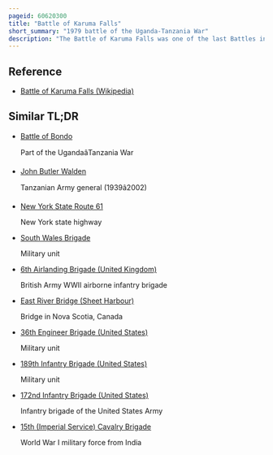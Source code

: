 ```yaml
---
pageid: 60620300
title: "Battle of Karuma Falls"
short_summary: "1979 battle of the Uganda-Tanzania War"
description: "The Battle of Karuma Falls was one of the last Battles in the uganda - Tanzania War fought on 17 may 1979 between Tanzania and the uganda Army Loyal to idi Amin. The Tanzania peoples Defence Force's Soldiers attacked ugandan Forces at the Crossing of the nile River at Karuma Falls. Tanzania's 205th Brigade was tasked with advancing from Masindi to Gulu, taking a route which passed over the Karuma Falls Bridge. The Brigade assaulted the Crossing with Tanks and Artillery on the Morning of may 17th and one of its Battalions ran over the Bridge to attack ugandan Positions. The Ugandans destroyed a Tpdf Tank delaying the Tanzanians long enough to Board Buses and Retreat to gulu. The Tanzanians secured Karuma falls before taking Control of gulu several Days later."
---
```


## Reference

- [Battle of Karuma Falls (Wikipedia)](https://en.wikipedia.org/?curid=60620300)

## Similar TL;DR

- [Battle of Bondo](/tldr/en/battle-of-bondo)

  Part of the UgandaâTanzania War

- [John Butler Walden](/tldr/en/john-butler-walden)

  Tanzanian Army general (1939â2002)

- [New York State Route 61](/tldr/en/new-york-state-route-61)

  New York state highway

- [South Wales Brigade](/tldr/en/south-wales-brigade)

  Military unit

- [6th Airlanding Brigade (United Kingdom)](/tldr/en/6th-airlanding-brigade-united-kingdom)

  British Army WWII airborne infantry brigade

- [East River Bridge (Sheet Harbour)](/tldr/en/east-river-bridge-sheet-harbour)

  Bridge in Nova Scotia, Canada

- [36th Engineer Brigade (United States)](/tldr/en/36th-engineer-brigade-united-states)

  Military unit

- [189th Infantry Brigade (United States)](/tldr/en/189th-infantry-brigade-united-states)

  Military unit

- [172nd Infantry Brigade (United States)](/tldr/en/172nd-infantry-brigade-united-states)

  Infantry brigade of the United States Army

- [15th (Imperial Service) Cavalry Brigade](/tldr/en/15th-imperial-service-cavalry-brigade)

  World War I military force from India
